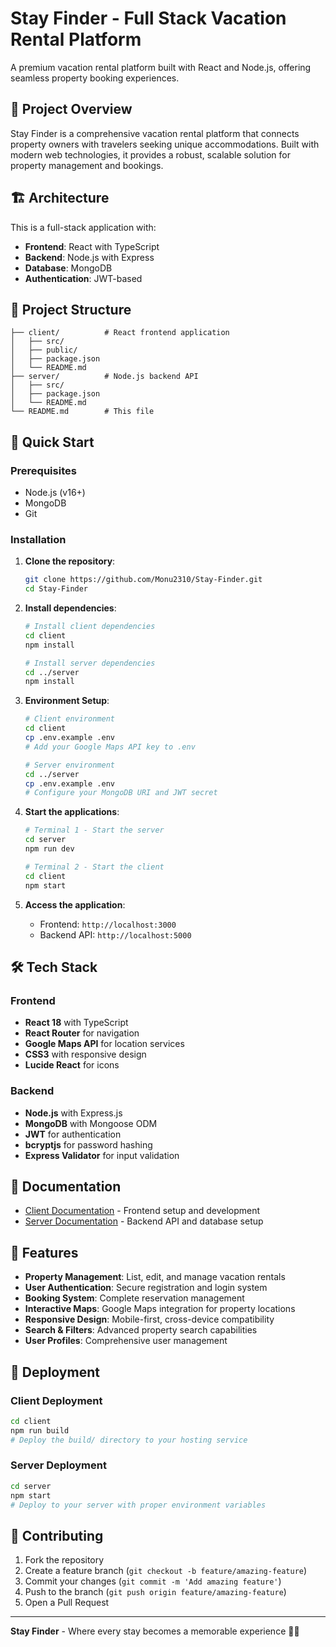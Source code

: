 # Stay Finder - Full Stack Vacation Rental Platform

A premium vacation rental platform built with React and Node.js, offering seamless property booking experiences.

## 🏡 Project Overview

Stay Finder is a comprehensive vacation rental platform that connects property owners with travelers seeking unique accommodations. Built with modern web technologies, it provides a robust, scalable solution for property management and bookings.

## 🏗️ Architecture

This is a full-stack application with:
- **Frontend**: React with TypeScript
- **Backend**: Node.js with Express
- **Database**: MongoDB
- **Authentication**: JWT-based

## 📁 Project Structure

```
├── client/          # React frontend application
│   ├── src/
│   ├── public/
│   ├── package.json
│   └── README.md
├── server/          # Node.js backend API
│   ├── src/
│   ├── package.json
│   └── README.md
└── README.md        # This file
```

## 🚀 Quick Start

### Prerequisites
- Node.js (v16+)
- MongoDB
- Git

### Installation

1. **Clone the repository**:
   ```bash
   git clone https://github.com/Monu2310/Stay-Finder.git
   cd Stay-Finder
   ```

2. **Install dependencies**:
   ```bash
   # Install client dependencies
   cd client
   npm install
   
   # Install server dependencies
   cd ../server
   npm install
   ```

3. **Environment Setup**:
   ```bash
   # Client environment
   cd client
   cp .env.example .env
   # Add your Google Maps API key to .env
   
   # Server environment
   cd ../server
   cp .env.example .env
   # Configure your MongoDB URI and JWT secret
   ```

4. **Start the applications**:
   ```bash
   # Terminal 1 - Start the server
   cd server
   npm run dev
   
   # Terminal 2 - Start the client
   cd client
   npm start
   ```

5. **Access the application**:
   - Frontend: `http://localhost:3000`
   - Backend API: `http://localhost:5000`

## 🛠️ Tech Stack

### Frontend
- **React 18** with TypeScript
- **React Router** for navigation
- **Google Maps API** for location services
- **CSS3** with responsive design
- **Lucide React** for icons

### Backend
- **Node.js** with Express.js
- **MongoDB** with Mongoose ODM
- **JWT** for authentication
- **bcryptjs** for password hashing
- **Express Validator** for input validation

## 📖 Documentation

- [Client Documentation](./client/README.md) - Frontend setup and development
- [Server Documentation](./server/README.md) - Backend API and database setup

## 🌟 Features

- **Property Management**: List, edit, and manage vacation rentals
- **User Authentication**: Secure registration and login system
- **Booking System**: Complete reservation management
- **Interactive Maps**: Google Maps integration for property locations
- **Responsive Design**: Mobile-first, cross-device compatibility
- **Search & Filters**: Advanced property search capabilities
- **User Profiles**: Comprehensive user management

## 🚀 Deployment

### Client Deployment
```bash
cd client
npm run build
# Deploy the build/ directory to your hosting service
```

### Server Deployment
```bash
cd server
npm start
# Deploy to your server with proper environment variables
```

## 🤝 Contributing

1. Fork the repository
2. Create a feature branch (`git checkout -b feature/amazing-feature`)
3. Commit your changes (`git commit -m 'Add amazing feature'`)
4. Push to the branch (`git push origin feature/amazing-feature`)
5. Open a Pull Request


---

**Stay Finder** - Where every stay becomes a memorable experience 🏡✨

